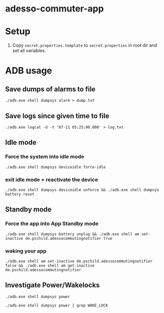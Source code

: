 # adesso-commuter-app

# Setup
1. Copy `secret.properties.template` to `secret.properties` in root dir and set all variables.

# ADB usage

## Save dumps of alarms to file

`./adb.exe shell dumpsys alarm > dump.txt`

## Save logs since given time to file

`./adb.exe logcat -d -t '07-11 05:25:00.000' > log.txt`

## Idle mode

### Force the system into idle mode

`./adb.exe shell dumpsys deviceidle force-idle`

### exit idle mode + reactivate the device

`./adb.exe shell dumpsys deviceidle unforce && ./adb.exe shell dumpsys battery reset`

##  Standby mode

### Force the app into App Standby mode

`./adb.exe shell dumpsys battery unplug && ./adb.exe shell am set-inactive de.pschild.adessocommutingnotifier true`

### waking your app

`./adb.exe shell am set-inactive de.pschild.adessocommutingnotifier false && ./adb.exe shell am get-inactive de.pschild.adessocommutingnotifier`

## Investigate Power/Wakelocks

`./adb.exe shell dumpsys power`

`./adb.exe shell dumpsys power | grep WAKE_LOCK`
